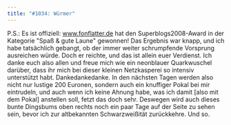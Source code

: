 ```yaml
---
title: "#1034: Würmer"
---
```


P.S.: 
Es ist offiziell: www.fonflatter.de hat den Superblogs2008-Award in der Kategorie "Spaß & gute Laune" gewonnen!
Das Ergebnis war knapp, und ich habe tatsächlich gebangt, ob der immer weiter schrumpfende Vorsprung ausreichen würde. Doch er reichte, und das ist allein euer Verdienst. Ich danke euch also allen und freue mich wie ein neonblauer Quarkwuschel darüber, dass ihr mich bei dieser kleinen Netzkasperei so intensiv unterstützt habt. Dankedankedanke.
In den nächsten Tagen werden also nicht nur lustige 200 Euronen, sondern auch ein knuffiger Pokal bei mir eintrudeln, und auch wenn ich keine Ahnung habe, was ich damit [also mit dem Pokal] anstellen soll, fetzt das doch sehr. Deswegen wird auch dieses bunte Dingsbums oben rechts noch ein paar Tage auf der Seite zu sehen sein, bevor ich zur altbekannten Schwarzweißität zurückkehre. 
Und so.
